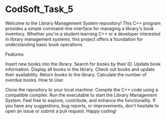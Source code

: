 # CodSoft_Task_5
Welcome to the Library Management System repository! This C++ program provides a simple command-line interface for managing a library's book inventory. Whether you're a student learning C++ or a developer interested in library management systems, this project offers a foundation for understanding basic book operations.

Features:

Insert new books into the library.
Search for books by their ID.
Update book information.
Display all books in the library.
Check out books and update their availability.
Return books to the library.
Calculate the number of overdue books.
How to Use:

Clone the repository to your local machine.
Compile the C++ code using a compatible compiler.
Run the executable to start the Library Management System.
Feel free to explore, contribute, and enhance the functionality. If you have any suggestions, bug reports, or improvements, don't hesitate to open an issue or submit a pull request. Happy coding!

